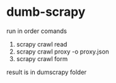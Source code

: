 # dumb-scrapy


run in order comands
1. scrapy crawl read
2. scrapy crawl proxy -o proxy.json
3. scrapy crawl form

result is in dumscrapy folder
